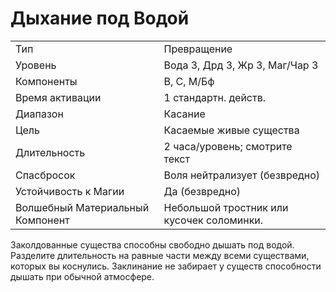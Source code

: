 
# Дыхание под Водой

| | |
|---|---|
|Тип|Превращение|
|Уровень| Вода 3, Дрд 3, Жр 3, Маг/Чар 3|
|Компоненты| В, С, М/Бф|
|Время активации| 1 стандартн. действ.|
|Диапазон| Касание|
|Цель| Касаемые живые существа|
|Длительность| 2 часа/уровень; смотрите текст|
|Спасбросок| Воля нейтрализует (безвредно)|
|Устойчивость к Магии| Да (безвредно)|
|Волшебный Материальный Компонент| Небольшой тростник или кусочек соломинки.|

Заколдованные существа способны свободно дышать под водой. Разделите длительность на равные части между всеми существами, которых вы коснулись. Заклинание не забирает у существ способности дышать при обычной атмосфере.

